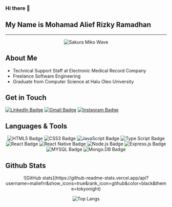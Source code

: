 ### Hi there 👋
## My Name is Mohamad Alief Rizky Ramadhan
<hr />
<div align="center">
<img src="https://media2.giphy.com/media/v1.Y2lkPTc5MGI3NjExOGQ0dHExaXh5d3E4OGt3eTNxM3p1aWQ4bTE0aTU0ejM5YXk4ZDA3NyZlcD12MV9pbnRlcm5hbF9naWZfYnlfaWQmY3Q9Zw/sfEQeNSZWhMw5SnjoI/giphy.gif" alt="Sakura Miko Wave">
</div>

## About Me
- Technical Support Staff at Electronic Medical Record Company 
- Freelance Software Engineering
- Graduate from Computer Science at Halu Oleo University

## Get in Touch
[![LinkedIn Badge](https://img.shields.io/badge/LinkedIn-0A66C2?logo=linkedin&logoColor=fff&style=for-the-badge)](https://www.linkedin.com/in/maliefrr/)
[![Gmail Badge](https://img.shields.io/badge/Gmail-EA4335?logo=gmail&logoColor=fff&style=for-the-badge)](https://mail.google.com/mail/?view=cm&fs=1&to=maliefrr14@gmail.com)
[![Instagram Badge](https://img.shields.io/badge/Instagram-E4405F?logo=instagram&logoColor=fff&style=for-the-badge)](https://instagram.com/maliefrr)

## Languages & Tools
<div align="center">
      <img src="https://img.shields.io/badge/HTML5-E34F26?logo=html5&logoColor=fff&style=for-the-badge" alt="HTML5 Badge">
      <img src="https://img.shields.io/badge/CSS3-1572B6?logo=css3&logoColor=fff&style=for-the-badge" alt="CSS3 Badge">
      <img src="https://img.shields.io/badge/JavaScript-F7DF1E?logo=javascript&logoColor=000&style=for-the-badge" alt="JavaScript Badge">
      <img src="https://img.shields.io/badge/type_script-007ACC?logo=typescript&logoColor=FFF&style=for-the-badge" alt="Type Script Badge">
      <img src="https://img.shields.io/badge/react-61DBFB?logo=react&logoColor=000&style=for-the-badge" alt="React Badge">
      <img src="https://img.shields.io/badge/react_native-1C2C4C?logo=react&logoColor=FFF&style=for-the-badge" alt="React Native Badge">
      <img src="https://img.shields.io/badge/node.js-3C873A?logo=node.js&logoColor=FFF&style=for-the-badge" alt="Node.js Badge">
      <img src="https://img.shields.io/badge/express.js-%23404d59?style=for-the-badge&logo=express&logoColor=white&color=black" alt="Express.js Badge">
      <img src="https://img.shields.io/badge/mysql-C74835?logo=mysql&logoColor=FFF&style=for-the-badge" alt="MYSQL Badge">
      <img src="https://img.shields.io/badge/mongo.db-049024?logo=mongodb&logoColor=FFF&style=for-the-badge" alt="Mongo.DB Badge">
</div>

## Github Stats
<div align="center">
![GitHub stats](https://github-readme-stats.vercel.app/api?username=maliefrr&show_icons=true&rank_icon=github&color=black&theme=tokyonight)

![Top Langs](https://github-readme-stats.vercel.app/api/top-langs/?username=maliefrr&theme=tokyonight&layout=compact&langs_count=6)
</div>
